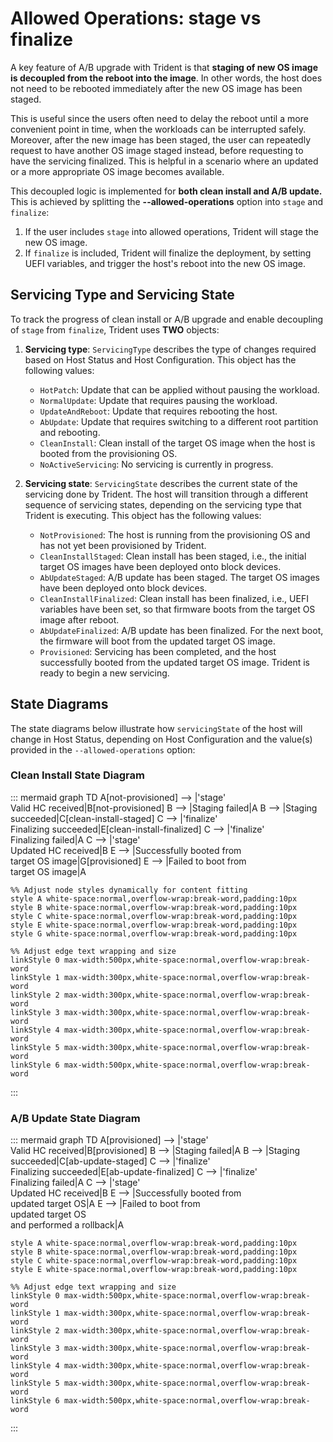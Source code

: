 # Allowed Operations: stage vs finalize

A key feature of A/B upgrade with Trident is that **staging of new OS image**
**is decoupled from the reboot into the image**. In other words, the host does
not need to be rebooted immediately after the new OS image has been staged.

This is useful since the users often need to delay the reboot until a more
convenient point in time, when the workloads can be interrupted safely.
Moreover, after the new image has been staged, the user can repeatedly request
to have another OS image staged instead, before requesting to have the
servicing finalized. This is helpful in a scenario where an updated or a more
appropriate OS image becomes available.

This decoupled logic is implemented for **both clean install and A/B update.**
This is achieved by splitting the **--allowed-operations** option into `stage`
and `finalize`:

1. If the user includes `stage` into allowed operations, Trident will
stage the new OS image.
2. If `finalize` is included, Trident will finalize the deployment,
by setting UEFI variables, and trigger the host's reboot into the new OS image.

## Servicing Type and Servicing State

To track the progress of clean install or A/B upgrade and enable decoupling of
`stage` from `finalize`, Trident uses **TWO** objects:

1. **Servicing type**: `ServicingType` describes the type of changes required
based on Host Status and Host Configuration. This object has the following values:

   - `HotPatch`: Update that can be applied without pausing the workload.
   - `NormalUpdate`: Update that requires pausing the workload.
   - `UpdateAndReboot`: Update that requires rebooting the host.
   - `AbUpdate`:  Update that requires switching to a different root partition
      and rebooting.
   - `CleanInstall`: Clean install of the target OS image when the host is
      booted from the provisioning OS.
   - `NoActiveServicing`: No servicing is currently in progress.

2. **Servicing state**: `ServicingState` describes the current state of the
servicing done by Trident. The host will transition through a different
sequence of servicing states, depending on the servicing type that Trident is
executing. This object has the following values:

   - `NotProvisioned`: The host is running from the provisioning OS and has
      not yet been provisioned by Trident.
   - `CleanInstallStaged`: Clean install has been staged, i.e., the initial
      target OS images have been deployed onto block devices.
   - `AbUpdateStaged`: A/B update has been staged. The target OS images
      have been deployed onto block devices.
   - `CleanInstallFinalized`: Clean install has been finalized, i.e., UEFI
      variables have been set, so that firmware boots from the target OS image
      after reboot.
   - `AbUpdateFinalized`: A/B update has been finalized. For the next boot, the
      firmware will boot from the updated target OS image.
   - `Provisioned`: Servicing has been completed, and the host successfully
      booted from the updated target OS image. Trident is ready to begin a new
      servicing.

## State Diagrams

The state diagrams below illustrate how `servicingState` of the host will
change in Host Status, depending on Host Configuration and the value(s)
provided in the `--allowed-operations` option:

### Clean Install State Diagram

::: mermaid
graph TD
    A[not-provisioned] --> |'stage' <br/>Valid HC received|B[not-provisioned]
    B --> |Staging failed|A
    B --> |Staging succeeded|C[clean-install-staged]
    C --> |'finalize'<br/>Finalizing succeeded|E[clean-install-finalized]
    C --> |'finalize'<br/>Finalizing failed|A
    C --> |'stage'<br/>Updated HC received|B
    E --> |Successfully booted from<br/>target OS image|G[provisioned]
    E --> |Failed to boot from<br/>target OS image|A

    %% Adjust node styles dynamically for content fitting
    style A white-space:normal,overflow-wrap:break-word,padding:10px
    style B white-space:normal,overflow-wrap:break-word,padding:10px
    style C white-space:normal,overflow-wrap:break-word,padding:10px
    style E white-space:normal,overflow-wrap:break-word,padding:10px
    style G white-space:normal,overflow-wrap:break-word,padding:10px

    %% Adjust edge text wrapping and size
    linkStyle 0 max-width:500px,white-space:normal,overflow-wrap:break-word
    linkStyle 1 max-width:300px,white-space:normal,overflow-wrap:break-word
    linkStyle 2 max-width:300px,white-space:normal,overflow-wrap:break-word
    linkStyle 3 max-width:300px,white-space:normal,overflow-wrap:break-word
    linkStyle 4 max-width:300px,white-space:normal,overflow-wrap:break-word
    linkStyle 5 max-width:300px,white-space:normal,overflow-wrap:break-word
    linkStyle 6 max-width:500px,white-space:normal,overflow-wrap:break-word
:::

### A/B Update State Diagram

::: mermaid
graph TD
    A[provisioned] --> |'stage'<br/>Valid HC received|B[provisioned]
    B --> |Staging failed|A
    B --> |Staging succeeded|C[ab-update-staged]
    C --> |'finalize'<br/>Finalizing succeeded|E[ab-update-finalized]
    C --> |'finalize'<br/>Finalizing failed|A
    C --> |'stage'<br/>Updated HC received|B
    E --> |Successfully booted from<br/>updated target OS|A
    E --> |Failed to boot from<br/>updated target OS<br/>and performed a rollback|A

    style A white-space:normal,overflow-wrap:break-word,padding:10px
    style B white-space:normal,overflow-wrap:break-word,padding:10px
    style C white-space:normal,overflow-wrap:break-word,padding:10px
    style E white-space:normal,overflow-wrap:break-word,padding:10px

    %% Adjust edge text wrapping and size
    linkStyle 0 max-width:500px,white-space:normal,overflow-wrap:break-word
    linkStyle 1 max-width:300px,white-space:normal,overflow-wrap:break-word
    linkStyle 2 max-width:300px,white-space:normal,overflow-wrap:break-word
    linkStyle 3 max-width:300px,white-space:normal,overflow-wrap:break-word
    linkStyle 4 max-width:300px,white-space:normal,overflow-wrap:break-word
    linkStyle 5 max-width:300px,white-space:normal,overflow-wrap:break-word
    linkStyle 6 max-width:500px,white-space:normal,overflow-wrap:break-word
:::
